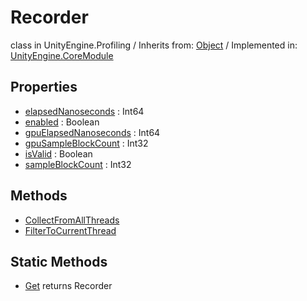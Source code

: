 # Recorder
class in UnityEngine.Profiling
 / Inherits from: <a href="https://docs.unity3d.com/6000.2/Documentation/ScriptReference/Object.html">Object</a> / Implemented in: <a href="https://docs.unity3d.com/6000.2/Documentation/ScriptReference/UnityEngine.CoreModule.html">UnityEngine.CoreModule</a>

## Properties
- <a href="https://docs.unity3d.com/6000.2/Documentation/ScriptReference/Recorder-elapsedNanoseconds.html">elapsedNanoseconds</a> : Int64
- <a href="https://docs.unity3d.com/6000.2/Documentation/ScriptReference/Recorder-enabled.html">enabled</a> : Boolean
- <a href="https://docs.unity3d.com/6000.2/Documentation/ScriptReference/Recorder-gpuElapsedNanoseconds.html">gpuElapsedNanoseconds</a> : Int64
- <a href="https://docs.unity3d.com/6000.2/Documentation/ScriptReference/Recorder-gpuSampleBlockCount.html">gpuSampleBlockCount</a> : Int32
- <a href="https://docs.unity3d.com/6000.2/Documentation/ScriptReference/Recorder-isValid.html">isValid</a> : Boolean
- <a href="https://docs.unity3d.com/6000.2/Documentation/ScriptReference/Recorder-sampleBlockCount.html">sampleBlockCount</a> : Int32

## Methods
- <a href="https://docs.unity3d.com/6000.2/Documentation/ScriptReference/Recorder.CollectFromAllThreads.html">CollectFromAllThreads</a>
- <a href="https://docs.unity3d.com/6000.2/Documentation/ScriptReference/Recorder.FilterToCurrentThread.html">FilterToCurrentThread</a>

## Static Methods
- <a href="https://docs.unity3d.com/6000.2/Documentation/ScriptReference/Recorder.Get.html">Get</a> returns Recorder
